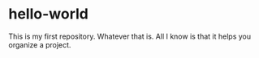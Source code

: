 # hello-world
This is my first repository. Whatever that is. All I know is that it helps you organize a project.
